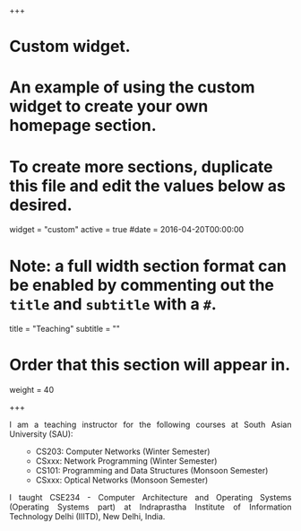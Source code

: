 +++
# Custom widget.
# An example of using the custom widget to create your own homepage section.
# To create more sections, duplicate this file and edit the values below as desired.
widget = "custom"
active = true
#date = 2016-04-20T00:00:00

# Note: a full width section format can be enabled by commenting out the `title` and `subtitle` with a `#`.
title = "Teaching"
subtitle = ""

# Order that this section will appear in.
weight = 40

+++
<div align="justify">I am a teaching instructor for the following courses at South Asian University (SAU):</div>
<ol>
<ul>
<li>CS203: Computer Networks (Winter Semester)</li>
<li>CSxxx: Network Programming (Winter Semester)</li>
<li>CS101: Programming and Data Structures (Monsoon Semester)</li>
<li>CSxxx: Optical Networks (Monsoon Semester)</li>
</ul>
</ol>


<div align="justify">I taught CSE234 - Computer Architecture and Operating Systems (Operating Systems part) at Indraprastha Institute of Information Technology Delhi (IIITD), New Delhi, India. 
</div>
